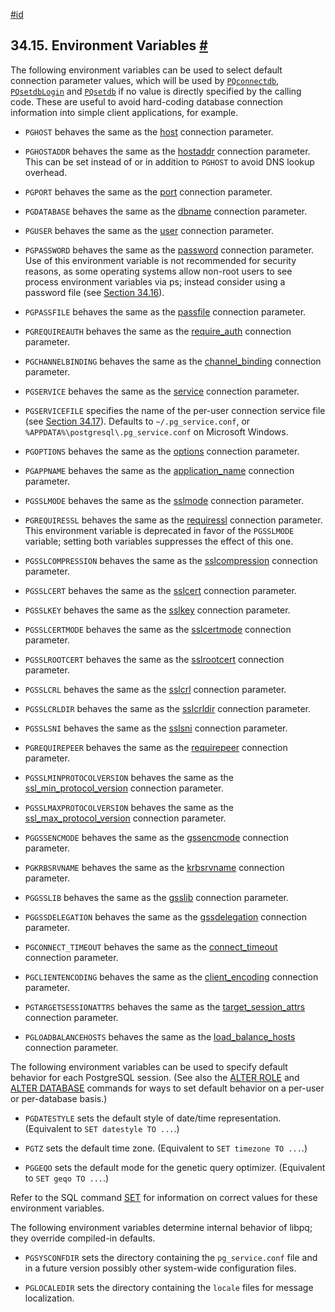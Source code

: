 [#id](#LIBPQ-ENVARS)

## 34.15. Environment Variables [#](#LIBPQ-ENVARS)

The following environment variables can be used to select default connection parameter values, which will be used by [`PQconnectdb`](libpq-connect#LIBPQ-PQCONNECTDB), [`PQsetdbLogin`](libpq-connect#LIBPQ-PQSETDBLOGIN) and [`PQsetdb`](libpq-connect#LIBPQ-PQSETDB) if no value is directly specified by the calling code. These are useful to avoid hard-coding database connection information into simple client applications, for example.

- `PGHOST` behaves the same as the [host](libpq-connect#LIBPQ-CONNECT-HOST) connection parameter.

- `PGHOSTADDR` behaves the same as the [hostaddr](libpq-connect#LIBPQ-CONNECT-HOSTADDR) connection parameter. This can be set instead of or in addition to `PGHOST` to avoid DNS lookup overhead.

- `PGPORT` behaves the same as the [port](libpq-connect#LIBPQ-CONNECT-PORT) connection parameter.

- `PGDATABASE` behaves the same as the [dbname](libpq-connect#LIBPQ-CONNECT-DBNAME) connection parameter.

- `PGUSER` behaves the same as the [user](libpq-connect#LIBPQ-CONNECT-USER) connection parameter.

- `PGPASSWORD` behaves the same as the [password](libpq-connect#LIBPQ-CONNECT-PASSWORD) connection parameter. Use of this environment variable is not recommended for security reasons, as some operating systems allow non-root users to see process environment variables via ps; instead consider using a password file (see [Section 34.16](libpq-pgpass)).

- `PGPASSFILE` behaves the same as the [passfile](libpq-connect#LIBPQ-CONNECT-PASSFILE) connection parameter.

- `PGREQUIREAUTH` behaves the same as the [require_auth](libpq-connect#LIBPQ-CONNECT-REQUIRE-AUTH) connection parameter.

- `PGCHANNELBINDING` behaves the same as the [channel_binding](libpq-connect#LIBPQ-CONNECT-CHANNEL-BINDING) connection parameter.

- `PGSERVICE` behaves the same as the [service](libpq-connect#LIBPQ-CONNECT-SERVICE) connection parameter.

- `PGSERVICEFILE` specifies the name of the per-user connection service file (see [Section 34.17](libpq-pgservice)). Defaults to `~/.pg_service.conf`, or `%APPDATA%\postgresql\.pg_service.conf` on Microsoft Windows.

- `PGOPTIONS` behaves the same as the [options](libpq-connect#LIBPQ-CONNECT-OPTIONS) connection parameter.

- `PGAPPNAME` behaves the same as the [application_name](libpq-connect#LIBPQ-CONNECT-APPLICATION-NAME) connection parameter.

- `PGSSLMODE` behaves the same as the [sslmode](libpq-connect#LIBPQ-CONNECT-SSLMODE) connection parameter.

- `PGREQUIRESSL` behaves the same as the [requiressl](libpq-connect#LIBPQ-CONNECT-REQUIRESSL) connection parameter. This environment variable is deprecated in favor of the `PGSSLMODE` variable; setting both variables suppresses the effect of this one.

- `PGSSLCOMPRESSION` behaves the same as the [sslcompression](libpq-connect#LIBPQ-CONNECT-SSLCOMPRESSION) connection parameter.

- `PGSSLCERT` behaves the same as the [sslcert](libpq-connect#LIBPQ-CONNECT-SSLCERT) connection parameter.

- `PGSSLKEY` behaves the same as the [sslkey](libpq-connect#LIBPQ-CONNECT-SSLKEY) connection parameter.

- `PGSSLCERTMODE` behaves the same as the [sslcertmode](libpq-connect#LIBPQ-CONNECT-SSLCERTMODE) connection parameter.

- `PGSSLROOTCERT` behaves the same as the [sslrootcert](libpq-connect#LIBPQ-CONNECT-SSLROOTCERT) connection parameter.

- `PGSSLCRL` behaves the same as the [sslcrl](libpq-connect#LIBPQ-CONNECT-SSLCRL) connection parameter.

- `PGSSLCRLDIR` behaves the same as the [sslcrldir](libpq-connect#LIBPQ-CONNECT-SSLCRLDIR) connection parameter.

- `PGSSLSNI` behaves the same as the [sslsni](libpq-connect#LIBPQ-CONNECT-SSLSNI) connection parameter.

- `PGREQUIREPEER` behaves the same as the [requirepeer](libpq-connect#LIBPQ-CONNECT-REQUIREPEER) connection parameter.

- `PGSSLMINPROTOCOLVERSION` behaves the same as the [ssl_min_protocol_version](libpq-connect#LIBPQ-CONNECT-SSL-MIN-PROTOCOL-VERSION) connection parameter.

- `PGSSLMAXPROTOCOLVERSION` behaves the same as the [ssl_max_protocol_version](libpq-connect#LIBPQ-CONNECT-SSL-MAX-PROTOCOL-VERSION) connection parameter.

- `PGGSSENCMODE` behaves the same as the [gssencmode](libpq-connect#LIBPQ-CONNECT-GSSENCMODE) connection parameter.

- `PGKRBSRVNAME` behaves the same as the [krbsrvname](libpq-connect#LIBPQ-CONNECT-KRBSRVNAME) connection parameter.

- `PGGSSLIB` behaves the same as the [gsslib](libpq-connect#LIBPQ-CONNECT-GSSLIB) connection parameter.

- `PGGSSDELEGATION` behaves the same as the [gssdelegation](libpq-connect#LIBPQ-CONNECT-GSSDELEGATION) connection parameter.

- `PGCONNECT_TIMEOUT` behaves the same as the [connect_timeout](libpq-connect#LIBPQ-CONNECT-CONNECT-TIMEOUT) connection parameter.

- `PGCLIENTENCODING` behaves the same as the [client_encoding](libpq-connect#LIBPQ-CONNECT-CLIENT-ENCODING) connection parameter.

- `PGTARGETSESSIONATTRS` behaves the same as the [target_session_attrs](libpq-connect#LIBPQ-CONNECT-TARGET-SESSION-ATTRS) connection parameter.

- `PGLOADBALANCEHOSTS` behaves the same as the [load_balance_hosts](libpq-connect#LIBPQ-CONNECT-LOAD-BALANCE-HOSTS) connection parameter.

The following environment variables can be used to specify default behavior for each PostgreSQL session. (See also the [ALTER ROLE](sql-alterrole) and [ALTER DATABASE](sql-alterdatabase) commands for ways to set default behavior on a per-user or per-database basis.)

- `PGDATESTYLE` sets the default style of date/time representation. (Equivalent to `SET datestyle TO ...`.)

- `PGTZ` sets the default time zone. (Equivalent to `SET timezone TO ...`.)

- `PGGEQO` sets the default mode for the genetic query optimizer. (Equivalent to `SET geqo TO ...`.)

Refer to the SQL command [SET](sql-set) for information on correct values for these environment variables.

The following environment variables determine internal behavior of libpq; they override compiled-in defaults.

- `PGSYSCONFDIR` sets the directory containing the `pg_service.conf` file and in a future version possibly other system-wide configuration files.

- `PGLOCALEDIR` sets the directory containing the `locale` files for message localization.
